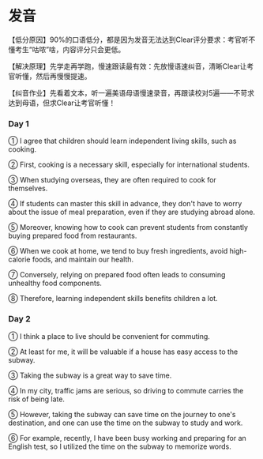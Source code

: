 # 发音

【低分原因】90%的口语低分，都是因为发音无法达到Clear评分要求：考官听不懂考生“咕哝”啥，内容评分只会更低。

【解决原理】先学走再学跑，慢速跟读最有效：先放慢语速纠音，清晰Clear让考官听懂，然后再慢慢提速。

【纠音作业】先看着文本，听一遍美语母语慢速录音，再跟读校对5遍——不苛求达到母语，但求Clear让考官听懂！

### Day 1

① I agree that children should learn independent living skills, such as cooking.

② First, cooking is a necessary skill, especially for international students.

③ When studying overseas, they are often required to cook for themselves.

④ If students can master this skill in advance, they don't have to worry about the issue of meal preparation, even if they are studying abroad alone.

⑤ Moreover, knowing how to cook can prevent students from constantly buying prepared food from restaurants.

⑥ When we cook at home, we tend to buy fresh ingredients, avoid high-calorie foods, and maintain our health. 

⑦ Conversely, relying on prepared food often leads to consuming unhealthy food components.

⑧ Therefore, learning independent skills benefits children a lot.

### Day 2

① I think a place to live should be convenient for commuting.

② At least for me, it will be valuable if a house has easy access to the subway.

③ Taking the subway is a great way to save time.

④ In my city, traffic jams are serious, so driving to commute carries the risk of being late.

⑤ However, taking the subway can save time on the journey to one's destination, and one can use the time on the subway to study and work.

⑥ For example, recently, I have been busy working and preparing for an English test, so I utilized the time on the subway to memorize words.